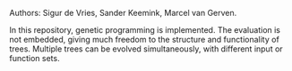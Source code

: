 Authors: Sigur de Vries, Sander Keemink, Marcel van Gerven.

In this repository, genetic programming is implemented. The evaluation is not embedded, giving much freedom to the structure and functionality of trees. Multiple trees can be evolved simultaneously, with different input or function sets.
